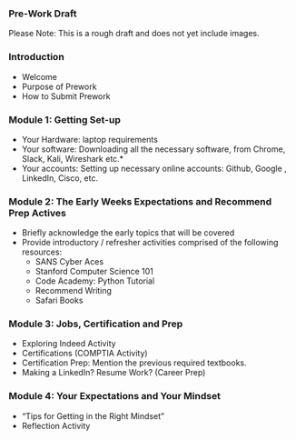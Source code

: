 ### Pre-Work Draft

Please Note: This is a rough draft and does not yet include images. 

### Introduction
- Welcome
- Purpose of Prework
- How to Submit Prework

### Module 1: Getting Set-up
- Your Hardware: laptop requirements
- Your software: Downloading all the necessary software, from Chrome, Slack, Kali, Wireshark etc.*
- Your accounts: Setting up necessary online accounts: Github, Google , LinkedIn, Cisco, etc.

### Module 2: The Early Weeks Expectations and Recommend Prep Actives
- Briefly acknowledge the early topics that will be covered
- Provide introductory / refresher activities comprised of the following resources:
  - SANS Cyber Aces
  - Stanford Computer Science 101
  - Code Academy: Python Tutorial
  - Recommend Writing
  - Safari Books
  
### Module 3: Jobs, Certification and Prep
- Exploring Indeed Activity
- Certifications (COMPTIA Activity)
- Certification Prep: Mention the previous required textbooks.
- Making a LinkedIn? Resume Work? (Career Prep)

### Module 4: Your Expectations and Your Mindset
- “Tips for Getting in the Right Mindset”
- Reflection Activity
